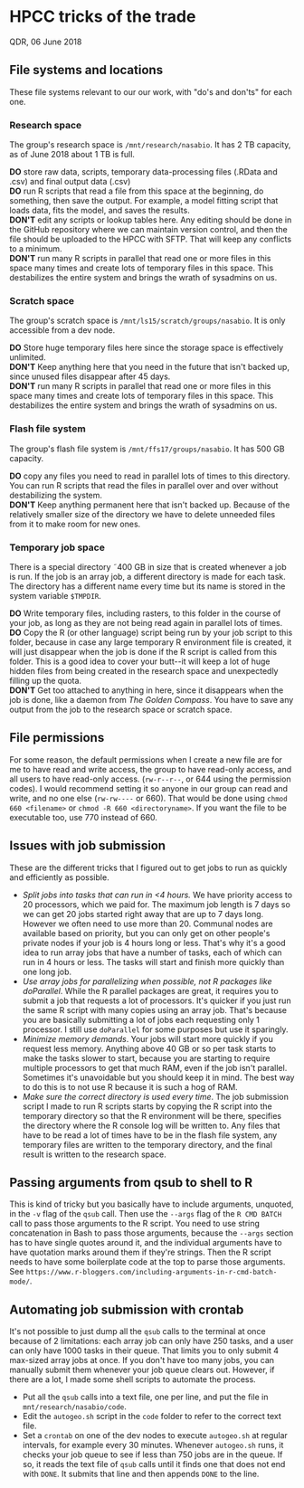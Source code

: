 # HPCC tricks of the trade

QDR, 06 June 2018

## File systems and locations

These file systems relevant to our our work, with "do's and don'ts" for each one.

### Research space

The group's research space is `/mnt/research/nasabio`. It has 2 TB capacity, as of June 2018 about 1 TB is full.

**DO** store raw data, scripts, temporary data-processing files (.RData and .csv) and final output data (.csv)  
**DO** run R scripts that read a file from this space at the beginning, do something, then save the output. For example, a model fitting script that loads data, fits the model, and saves the results.   
**DON'T** edit any scripts or lookup tables here. Any editing should be done in the GitHub repository where we can maintain version control, and then the file should be uploaded to the HPCC with SFTP. That will keep any conflicts to a minimum.  
**DON'T** run many R scripts in parallel that read one or more files in this space many times and create lots of temporary files in this space. This destabilizes the entire system and brings the wrath of sysadmins on us.

### Scratch space

The group's scratch space is `/mnt/ls15/scratch/groups/nasabio`. It is only accessible from a dev node.

**DO** Store huge temporary files here since the storage space is effectively unlimited.  
**DON'T** Keep anything here that you need in the future that isn't backed up, since unused files disappear after 45 days.  
**DON'T** run many R scripts in parallel that read one or more files in this space many times and create lots of temporary files in this space. This destabilizes the entire system and brings the wrath of sysadmins on us.

### Flash file system

The group's flash file system is `/mnt/ffs17/groups/nasabio`. It has 500 GB capacity.

**DO** copy any files you need to read in parallel lots of times to this directory. You can run R scripts that read the files in parallel over and over without destabilizing the system.    
**DON'T** Keep anything permanent here that isn't backed up. Because of the relatively smaller size of the directory we have to delete unneeded files from it to make room for new ones.

### Temporary job space

There is a special directory &tilde;400 GB in size that is created whenever a job is run. If the job is an array job, a different directory is made for each task. The directory has a different name every time but its name is stored in the system variable `$TMPDIR`.

**DO** Write temporary files, including rasters, to this folder in the course of your job, as long as they are not being read again in parallel lots of times.  
**DO** Copy the R (or other language) script being run by your job script to this folder, because in case any large temporary R environment file is created, it will just disappear when the job is done if the R script is called from this folder. This is a good idea to cover your butt--it will keep a lot of huge hidden files from being created in the research space and unexpectedly filling up the quota.    
**DON'T** Get too attached to anything in here, since it disappears when the job is done, like a daemon from *The Golden Compass*. You have to save any output from the job to the research space or scratch space.

## File permissions

For some reason, the default permissions when I create a new file are for me to have read and write access, the group to have read-only access, and all users to have read-only access. (`rw-r--r--`, or 644 using the permission codes). I would recommend setting it so anyone in our group can read and write, and no one else (`rw-rw----` or 660). That would be done using `chmod 660 <filename>` or `chmod -R 660 <directoryname>`. If you want the file to be executable too, use 770 instead of 660. 

## Issues with job submission

These are the different tricks that I figured out to get jobs to run as quickly and efficiently as possible.

- *Split jobs into tasks that can run in <4 hours.* We have priority access to 20 processors, which we paid for. The maximum job length is 7 days so we can get 20 jobs started right away that are up to 7 days long. However we often need to use more than 20. Communal nodes are available based on priority, but you can only get on other people's private nodes if your job is 4 hours long or less. That's why it's a good idea to run array jobs that have a number of tasks, each of which can run in 4 hours or less. The tasks will start and finish more quickly than one long job. 
- *Use array jobs for parallelizing when possible, not R packages like doParallel*. While the R parallel packages are great, it requires you to submit a job that requests a lot of processors. It's quicker if you just run the same R script with many copies using an array job. That's because you are basically submitting a lot of jobs each requesting only 1 processor. I still use `doParallel` for some purposes but use it sparingly.
- *Minimize memory demands*. Your jobs will start more quickly if you request less memory. Anything above 40 GB or so per task starts to make the tasks slower to start, because you are starting to require multiple processors to get that much RAM, even if the job isn't parallel. Sometimes it's unavoidable but you should keep it in mind. The best way to do this is to not use R because it is such a hog of RAM.
- *Make sure the correct directory is used every time*. The job submission script I made to run R scripts starts by copying the R script into the temporary directory so that the R environment will be there, specifies the directory where the R console log will be written to. Any files that have to be read a lot of times have to be in the flash file system, any temporary files are written to the temporary directory, and the final result is written to the research space.

## Passing arguments from qsub to shell to R

This is kind of tricky but you basically have to include arguments, unquoted, in the `-v` flag of the `qsub` call. Then use the `--args` flag of the `R CMD BATCH` call to pass those arguments to the R script. You need to use string concatenation in Bash to pass those arguments, because the `--args` section has to have single quotes around it, and the individual arguments have to have quotation marks around them if they're strings. Then the R script needs to have some boilerplate code at the top to parse those arguments. See `https://www.r-bloggers.com/including-arguments-in-r-cmd-batch-mode/`.

## Automating job submission with crontab

It's not possible to just dump all the `qsub` calls to the terminal at once because of 2 limitations: each array job can only have 250 tasks, and a user can only have 1000 tasks in their queue. That limits you to only submit 4 max-sized array jobs at once. If you don't have too many jobs, you can manually submit them whenever your job queue clears out. However, if there are a lot, I made some shell scripts to automate the process.

- Put all the `qsub` calls into a text file, one per line, and put the file in `mnt/research/nasabio/code`.
- Edit the `autogeo.sh` script in the `code` folder to refer to the correct text file.
- Set a `crontab` on one of the dev nodes to execute `autogeo.sh` at regular intervals, for example every 30 minutes. Whenever `autogeo.sh` runs, it checks your job queue to see if less than 750 jobs are in the queue. If so, it reads the text file of `qsub` calls until it finds one that does not end with `DONE`. It submits that line and then appends `DONE` to the line. 